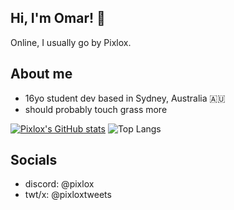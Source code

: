 ## Hi, I'm Omar! 👋
Online, I usually go by Pixlox.

## About me
- 16yo student dev based in Sydney, Australia 🇦🇺
- should probably touch grass more

[![Pixlox's GitHub stats](https://github-readme-stats.vercel.app/api?username=pixlox)](https://github.com/anuraghazra/github-readme-stats) ![Top Langs](https://github-readme-stats.vercel.app/api/top-langs/?username=pixlox&hide_progress=false&layout=donut)

## Socials
- discord: @pixlox
- twt/x: @pixloxtweets 


